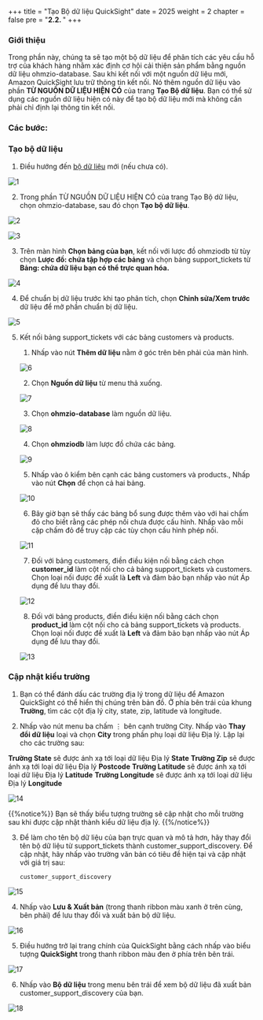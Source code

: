 +++
title = "Tạo Bộ dữ liệu QuickSight"
date = 2025
weight = 2
chapter = false
pre = "<b>2.2. </b>"
+++

### Giới thiệu

Trong phần này, chúng ta sẽ tạo một bộ dữ liệu để phân tích các yêu cầu hỗ trợ của khách hàng nhằm xác định cơ hội cải thiện sản phẩm bằng nguồn dữ liệu ohmzio-database. Sau khi kết nối với một nguồn dữ liệu mới, Amazon QuickSight lưu trữ thông tin kết nối. Nó thêm nguồn dữ liệu vào phần **TỪ NGUỒN DỮ LIỆU HIỆN CÓ** của trang **Tạo Bộ dữ liệu**. Bạn có thể sử dụng các nguồn dữ liệu hiện có này để tạo bộ dữ liệu mới mà không cần phải chỉ định lại thông tin kết nối.

### Các bước:

### Tạo bộ dữ liệu

1. Điều hướng đến [bộ dữ liệu](https://quicksight.aws.amazon.com/sn/data-sets/new?state=hashArgs%23&isauthcode=true&code=eyJ6aXAiOiJERUYiLCJlbmMiOiJBMjU2R0NNIiwiYWxnIjoiZGlyIn0..O7pGUvtHMj8_63Rz.03xVmsBwAbdbk2NKk61fTWdb_bd0V3_aQQaoiNHXirQ7KTVN0PL8AvBcsn5Y1FD-zCTQRaRUM2vbjbv_vWc-OxIiHgZcNFdGT5CBKvpQKFvi4ZQjMlGG6BZUFzN3C-qdBFv6gLztdZbuSp65hsCd6PLG0YgCLIb3FcsOKIA-E70DNZO1FtctmLc96tJ05mtBfqhz7HAVWepc9DFNlWd3sNgH5jaqGvhW1BbFDJubvwH13qGf03hGlNEWPtz3GeP1sPZxJ9pX087YI8gKD9smC28ZIZ3Aw5MAM3081r-sP8LBCziIAWnGVdwXbO8aJBErlym1GElE1qww0ICVWtBsLy7eDThvVRMtS2m1QOYwi-Tg1o89hLPQMwBBFwlCVksg5hu6mEeSxW5EnUzs3V7red3oYaE20KNajdvCYHT8Y1SMMbL1eaOokJp7TtzilokdxeTzaGRPcksWfUCzBkmpRn5CtyWvUxi5FpgCPp7YEbj1cE5luQ2ESp3i-PravbTb9_9k2ctlPsx65VfDtkQw3GuaRWMU8Najp4nao3K2RFimYulLbtTU5pvoHutsW1m7zc_FZEX-s5dIhmlumSW57RYg6Duqx2ctEfdnKC5QDZWDdDX-24de4pv0RoSm73a8uJWrNj9z4zbjo6ag0ZAt-YoX62jCvIVDChQz8wHwceDwWjmYiP0lbpnz1Uh-5l-IZvVaFZOiCp4k5K7lSrBsz-KYm1ob7e0VXaqSI9TSz1AqROBJZy_K5CpPcuRlyI9rCPT54tSXwAxUDkpyVEv8ChZi1mkYx7YW-siTIrMB_YrKRX4Xw-N9rgS65P-ied6vVNxQLp0yUlH3kmMSTGnXF5M3aCOZrcOm6jv413tStprdhVqlCrMNLEA79QT4RjKocfcttFNVtC1LytQAAOyBw1M7NLGEPSejwNL6H6KI54BSzw19BG_W2l4H7RhqztdAAm5KXH_RcQGp1k6O3Jd_n1uTL7lAyUQ1zL9i9JGAzg6Cv7zldAAQEDxWc263grSB01qO059F0N7ik41eUn6Lu67FKtQB46080sRpwKHnGQeLnV5Oxqt8UgnmHiGYs3pH58lwQ4jSdTVLfh2eaOO37dCNeHkqHP8z4ccbwK7P0R_fytxykl6zII28LDceKa8Pi7ZXnURs6dWE6Vy_elB0o0h0z8Mp0n7XMEWBQOcUTBVSpnJ9zuHJjpaJmMKLF1JAxHOEigOQu4vdgu8lJ0h5RIeCf0AWvkotnFWTgFxZW6Se1Y-zVIXBf_E0_DjeFUUZOjEYjMsqioXkh2v_LXOcyqnFUtRKPr_tMouMMK_I_H8pdxzC3IvI4y5l96M-kjVIxciaCmxuXQdzEJ5h3GtI3echy7JrkZvxixyN1lgZotepHwS2OB7r8GZ3JRQHNppwkFZ_8es7IrOoE351JEqR85Kx8Tx-2XqfVfZSxTT8BV34pwLTUti06giPnzcM3HUMHjorydsoBBVqmIvfsgECkp9wcrEL7Jr0fWtfy7GM2RV4yZU86oEAJfmc4JmmdqS9JHMWHW3BjwRJPWLgL0DBHxWCN9eG2g585yA0aBgeVqCSKR7OXzCLdHV8aRjd2nlQa56fipQd733emlINXesxbGygxdWtRPS8eIIOxFdsJV8MRbiGEKf6__NQYk1M_vhM9jzvuGzJjcRxWsnMEv_AmEpoODdK5iLyJnF7OIvjUPluCUWnnp86be3YBq4.HobmVbKnFnBBqm-q63dPCQ) mới (nếu chưa có).

![1](../../../images/2/2.2/1.png)

2. Trong phần TỪ NGUỒN DỮ LIỆU HIỆN CÓ của trang Tạo Bộ dữ liệu, chọn ohmzio-database, sau đó chọn **Tạo bộ dữ liệu**.

![2](../../../images/2/2.2/2.png)

![3](../../../images/2/2.2/3.png)

3. Trên màn hình **Chọn bảng của bạn**, kết nối với lược đồ ohmziodb từ tùy chọn **Lược đồ: chứa tập hợp các bảng** và chọn bảng support_tickets từ **Bảng: chứa dữ liệu bạn có thể trực quan hóa.**

![4](../../../images/2/2.2/4.png)

4. Để chuẩn bị dữ liệu trước khi tạo phân tích, chọn **Chỉnh sửa/Xem trước** dữ liệu để mở phần chuẩn bị dữ liệu.

![5](../../../images/2/2.2/5.png)

5. Kết nối bảng support_tickets với các bảng customers và products.

   1. Nhấp vào nút **Thêm dữ liệu** nằm ở góc trên bên phải của màn hình.

   ![6](../../../images/2/2.2/6.png)

   2. Chọn **Nguồn dữ liệu** từ menu thả xuống.

   ![7](../../../images/2/2.2/7.png)

   3. Chọn **ohmzio-database** làm nguồn dữ liệu.

   ![8](../../../images/2/2.2/8.png)

   4. Chọn **ohmziodb** làm lược đồ chứa các bảng.

   ![9](../../../images/2/2.2/9.png)

   5. Nhấp vào ô kiểm bên cạnh các bảng customers và products., Nhấp vào nút **Chọn** để chọn cả hai bảng.

   ![10](../../../images/2/2.2/10.png)

   6. Bây giờ bạn sẽ thấy các bảng bổ sung được thêm vào với hai chấm đỏ cho biết rằng các phép nối chưa được cấu hình. Nhấp vào mỗi cặp chấm đỏ để truy cập các tùy chọn cấu hình phép nối.

   ![11](../../../images/2/2.2/11.png)

   7. Đối với bảng customers, điền điều kiện nối bằng cách chọn **customer_id** làm cột nối cho cả bảng support_tickets và customers. Chọn loại nối được đề xuất là **Left** và đảm bảo bạn nhấp vào nút Áp dụng để lưu thay đổi.

   ![12](../../../images/2/2.2/12.png)

   8. Đối với bảng products, điền điều kiện nối bằng cách chọn **product_id** làm cột nối cho cả bảng support_tickets và products. Chọn loại nối được đề xuất là **Left** và đảm bảo bạn nhấp vào nút Áp dụng để lưu thay đổi.

   ![13](../../../images/2/2.2/13.png)

### Cập nhật kiểu trường

1. Bạn có thể đánh dấu các trường địa lý trong dữ liệu để Amazon QuickSight có thể hiển thị chúng trên bản đồ. Ở phía bên trái của khung **Trường**, tìm các cột địa lý city, state, zip, latitude và longitude.

2. Nhấp vào nút menu ba chấm ⋮ bên cạnh trường City. Nhấp vào **Thay đổi dữ liệu** loại và chọn **City** trong phần phụ loại dữ liệu Địa lý. Lặp lại cho các trường sau:

**Trường State** sẽ được ánh xạ tới loại dữ liệu Địa lý **State**
**Trường Zip** sẽ được ánh xạ tới loại dữ liệu Địa lý **Postcode**
**Trường Latitude** sẽ được ánh xạ tới loại dữ liệu Địa lý **Latitude**
**Trường Longitude** sẽ được ánh xạ tới loại dữ liệu Địa lý **Longitude**

![14](../../../images/2/2.2/14.png)

{{%notice%}}
Bạn sẽ thấy biểu tượng trường sẽ cập nhật cho mỗi trường sau khi được cập nhật thành kiểu dữ liệu địa lý.
{{%/notice%}}

3. Để làm cho tên bộ dữ liệu của bạn trực quan và mô tả hơn, hãy thay đổi tên bộ dữ liệu từ support_tickets thành customer_support_discovery. Để cập nhật, hãy nhấp vào trường văn bản có tiêu đề hiện tại và cập nhật với giá trị sau:


   `customer_support_discovery`

![15](../../../images/2/2.2/15.png)

4. Nhấp vào **Lưu & Xuất bản** (trong thanh ribbon màu xanh ở trên cùng, bên phải) để lưu thay đổi và xuất bản bộ dữ liệu.

![16](../../../images/2/2.2/16.png)

5. Điều hướng trở lại trang chính của QuickSight bằng cách nhấp vào biểu tượng **QuickSight** trong thanh ribbon màu đen ở phía trên bên trái.

![17](../../../images/2/2.2/17.png)

6. Nhấp vào **Bộ dữ liệu** trong menu bên trái để xem bộ dữ liệu đã xuất bản customer_support_discovery của bạn.

![18](../../../images/2/2.2/18.png)